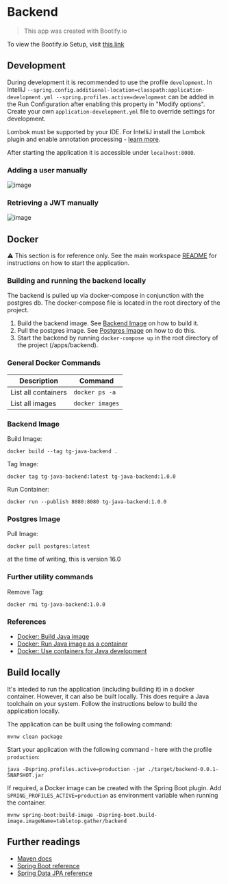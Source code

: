 # Backend

> This app was created with Bootify.io

To view the Bootify.io Setup, visit [this link](https://bootify.io/app/1AFNHOA9NPO5)

## Development

During development it is recommended to use the profile `development`. In IntelliJ `--spring.config.additional-location=classpath:application-development.yml --spring.profiles.active=development` can be
added in the Run Configuration after enabling this property in "Modify options". Create your own
`application-development.yml` file to override settings for development.

Lombok must be supported by your IDE. For IntelliJ install the Lombok plugin and enable annotation processing -
[learn more](https://bootify.io/next-steps/spring-boot-with-lombok.html).

After starting the application it is accessible under `localhost:8080`.

### Adding a user manually

![image](https://github.com/shoedler/tabletop-gather/assets/38029550/02ea9ab1-7607-4bdb-b0b5-e94fee9a2d56)

### Retrieving a JWT manually

![image](https://github.com/shoedler/tabletop-gather/assets/38029550/adf81b94-33e5-4ae6-a98e-9393cd781c34)

## Docker

⚠️ This section is for reference only. See the main workspace [README](../../README.md) for instructions on how to start the application.

### Building and running the backend locally

The backend is pulled up via docker-compose in conjunction with the postgres db. The docker-compose file is located in the root directory of the project.

1. Build the backend image. See [Backend Image](#backend-image) on how to build it.
2. Pull the postgres image. See [Postgres Image](#postgres-image) on how to do this.
3. Start the backend by running `docker-compose up` in the root directory of the project (/apps/backend).

### General Docker Commands

| Description         | Command         |
| ------------------- | --------------- |
| List all containers | `docker ps -a`  |
| List all images     | `docker images` |

### Backend Image

Build Image:

```shell
docker build --tag tg-java-backend .
```

Tag Image:

```shell
docker tag tg-java-backend:latest tg-java-backend:1.0.0
```

Run Container:

```shell
docker run --publish 8080:8080 tg-java-backend:1.0.0
```

### Postgres Image

Pull Image:

```shell
docker pull postgres:latest
```

at the time of writing, this is version 16.0

### Further utility commands

Remove Tag:

```shell
docker rmi tg-java-backend:1.0.0
```

### References

- [Docker: Build Java image](https://docs.docker.com/language/java/build-images/)
- [Docker: Run Java image as a container](https://docs.docker.com/language/java/run-containers/)
- [Docker: Use containers for Java development](https://docs.docker.com/language/java/develop/)

## Build locally

It's inteded to run the application (including building it) in a docker container. However, it can also be built
locally. This does require a Java toolchain on your system. Follow the instructions below to build the application locally.

The application can be built using the following command:

```
mvnw clean package
```

Start your application with the following command - here with the profile `production`:

```
java -Dspring.profiles.active=production -jar ./target/backend-0.0.1-SNAPSHOT.jar
```

If required, a Docker image can be created with the Spring Boot plugin. Add `SPRING_PROFILES_ACTIVE=production` as
environment variable when running the container.

```
mvnw spring-boot:build-image -Dspring-boot.build-image.imageName=tabletop.gather/backend
```

## Further readings

- [Maven docs](https://maven.apache.org/guides/index.html)
- [Spring Boot reference](https://docs.spring.io/spring-boot/docs/current/reference/htmlsingle/)
- [Spring Data JPA reference](https://docs.spring.io/spring-data/jpa/docs/current/reference/html/)
